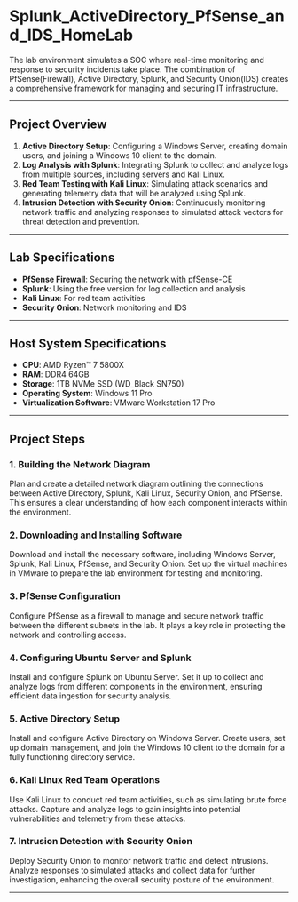 # Splunk_ActiveDirectory_PfSense_and_IDS_HomeLab
The lab environment simulates a SOC where real-time monitoring and response to security incidents take place. The combination of PfSense(Firewall), Active Directory, Splunk, and Security Onion(IDS) creates a comprehensive framework for managing and securing IT infrastructure.

---

## **Project Overview**

1. **Active Directory Setup**: Configuring a Windows Server, creating domain users, and joining a Windows 10 client to the domain.
2. **Log Analysis with Splunk**: Integrating Splunk to collect and analyze logs from multiple sources, including servers and Kali Linux.
3. **Red Team Testing with Kali Linux**: Simulating attack scenarios and generating telemetry data that will be analyzed using Splunk.
4. **Intrusion Detection with Security Onion**: Continuously monitoring network traffic and analyzing responses to simulated attack vectors for threat detection and prevention.

---

## **Lab Specifications**

- **PfSense Firewall**: Securing the network with pfSense-CE
- **Splunk**: Using the free version for log collection and analysis
- **Kali Linux**: For red team activities
- **Security Onion**: Network monitoring and IDS

---

## **Host System Specifications**

- **CPU**: AMD Ryzen™ 7 5800X  
- **RAM**: DDR4 64GB  
- **Storage**: 1TB NVMe SSD (WD_Black SN750)  
- **Operating System**: Windows 11 Pro  
- **Virtualization Software**: VMware Workstation 17 Pro  

---

## **Project Steps**

### **1. Building the Network Diagram**
Plan and create a detailed network diagram outlining the connections between Active Directory, Splunk, Kali Linux, Security Onion, and PfSense. This ensures a clear understanding of how each component interacts within the environment.

### **2. Downloading and Installing Software**
Download and install the necessary software, including Windows Server, Splunk, Kali Linux, PfSense, and Security Onion. Set up the virtual machines in VMware to prepare the lab environment for testing and monitoring.

### **3. PfSense Configuration**
Configure PfSense as a firewall to manage and secure network traffic between the different subnets in the lab. It plays a key role in protecting the network and controlling access.

### **4. Configuring Ubuntu Server and Splunk**
Install and configure Splunk on Ubuntu Server. Set it up to collect and analyze logs from different components in the environment, ensuring efficient data ingestion for security analysis.

### **5. Active Directory Setup**
Install and configure Active Directory on Windows Server. Create users, set up domain management, and join the Windows 10 client to the domain for a fully functioning directory service.

### **6. Kali Linux Red Team Operations**
Use Kali Linux to conduct red team activities, such as simulating brute force attacks. Capture and analyze logs to gain insights into potential vulnerabilities and telemetry from these attacks.

### **7. Intrusion Detection with Security Onion**
Deploy Security Onion to monitor network traffic and detect intrusions. Analyze responses to simulated attacks and collect data for further investigation, enhancing the overall security posture of the environment.

---
